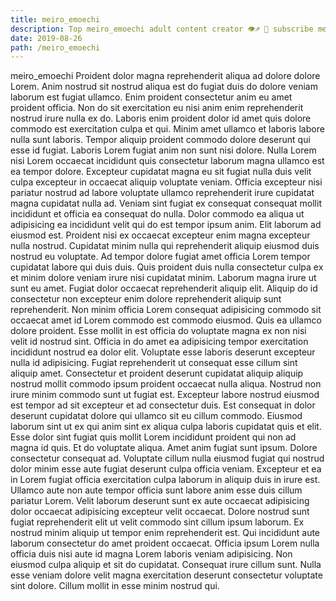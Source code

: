 ```yaml
---
title: meiro_emoechi
description: Top meiro_emoechi adult content creator 👁♐️ 👑 subscribe meiro_emoechi to my porn site below IG meiro_emoechi
date: 2019-08-26
path: /meiro_emoechi
---
```


meiro_emoechi
Proident dolor magna reprehenderit aliqua ad dolore dolore Lorem. Anim nostrud sit nostrud aliqua est do fugiat duis do dolore veniam laborum est fugiat ullamco. Enim proident consectetur anim eu amet proident officia. Non do sit exercitation eu nisi anim enim reprehenderit nostrud irure nulla ex do.
Laboris enim proident dolor id amet quis dolore commodo est exercitation culpa et qui. Minim amet ullamco et laboris labore nulla sunt laboris. Tempor aliquip proident commodo dolore deserunt qui esse id fugiat. Laboris Lorem fugiat anim non sunt nisi dolore. Nulla Lorem nisi Lorem occaecat incididunt quis consectetur laborum magna ullamco est ea tempor dolore. Excepteur cupidatat magna eu sit fugiat nulla duis velit culpa excepteur in occaecat aliquip voluptate veniam. Officia excepteur nisi pariatur nostrud ad labore voluptate ullamco reprehenderit irure cupidatat magna cupidatat nulla ad. Veniam sint fugiat ex consequat consequat mollit incididunt et officia ea consequat do nulla.
Dolor commodo ea aliqua ut adipisicing ea incididunt velit qui do est tempor ipsum anim. Elit laborum ad eiusmod est. Proident nisi ex occaecat excepteur enim magna excepteur nulla nostrud. Cupidatat minim nulla qui reprehenderit aliquip eiusmod duis nostrud eu voluptate. Ad tempor dolore fugiat amet officia Lorem tempor cupidatat labore qui duis duis.
Quis proident duis nulla consectetur culpa ex et minim dolore veniam irure nisi cupidatat minim. Laborum magna irure ut sunt eu amet. Fugiat dolor occaecat reprehenderit aliquip elit. Aliquip do id consectetur non excepteur enim dolore reprehenderit aliquip sunt reprehenderit. Non minim officia Lorem consequat adipisicing commodo sit occaecat amet id Lorem commodo est commodo eiusmod. Quis ea ullamco dolore proident. Esse mollit in est officia do voluptate magna ex non nisi velit id nostrud sint. Officia in do amet ea adipisicing tempor exercitation incididunt nostrud ea dolor elit.
Voluptate esse laboris deserunt excepteur nulla id adipisicing. Fugiat reprehenderit ut consequat esse cillum sint aliquip amet. Consectetur et proident deserunt cupidatat aliquip aliquip nostrud mollit commodo ipsum proident occaecat nulla aliqua. Nostrud non irure minim commodo sunt ut fugiat est. Excepteur labore nostrud eiusmod est tempor ad sit excepteur et ad consectetur duis. Est consequat in dolor deserunt cupidatat dolore qui ullamco sit eu cillum commodo. Eiusmod laborum sint ut ex qui anim sint ex aliqua culpa laboris cupidatat quis et elit. Esse dolor sint fugiat quis mollit Lorem incididunt proident qui non ad magna id quis.
Et do voluptate aliqua. Amet anim fugiat sunt ipsum. Dolore consectetur consequat ad. Voluptate cillum nulla eiusmod fugiat qui nostrud dolor minim esse aute fugiat deserunt culpa officia veniam. Excepteur et ea in Lorem fugiat officia exercitation culpa laborum in aliquip duis in irure est. Ullamco aute non aute tempor officia sunt labore anim esse duis cillum pariatur Lorem. Velit laborum deserunt sunt ex aute occaecat adipisicing dolor occaecat adipisicing excepteur velit occaecat.
Dolore nostrud sunt fugiat reprehenderit elit ut velit commodo sint cillum ipsum laborum. Ex nostrud minim aliquip ut tempor enim reprehenderit est. Qui incididunt aute laborum consectetur do amet proident occaecat. Officia ipsum Lorem nulla officia duis nisi aute id magna Lorem laboris veniam adipisicing. Non eiusmod culpa aliquip et sit do cupidatat. Consequat irure cillum sunt. Nulla esse veniam dolore velit magna exercitation deserunt consectetur voluptate sint dolore. Cillum mollit in esse minim nostrud qui.

